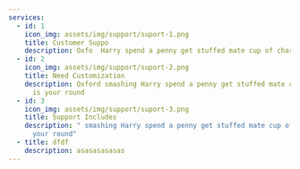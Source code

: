 ```yaml
---
services:
  - id: 1
    icon_img: assets/img/support/suport-1.png
    title: Customer Suppo
    description: Oxfo  Harry spend a penny get stuffed mate cup of char It is your round
  - id: 2
    icon_img: assets/img/support/suport-2.png
    title: Need Customization
    description: Oxford smashing Harry spend a penny get stuffed mate cup of char It
      is your round
  - id: 3
    icon_img: assets/img/support/suport-3.png
    title: Support Includes
    description: " smashing Harry spend a penny get stuffed mate cup of char It is
      your round"
  - title: dfdf
    description: asasasasasas
---
```

